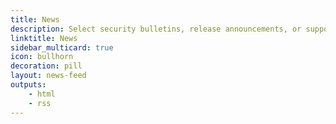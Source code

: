 ```yaml
---
title: News
description: Select security bulletins, release announcements, or support announcements to stay up to date.
linktitle: News
sidebar_multicard: true
icon: bullhorn
decoration: pill
layout: news-feed
outputs:
    - html
    - rss
---
```

